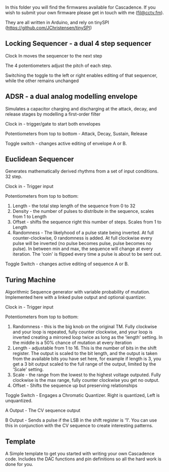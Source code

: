 In this folder you will find the firmwares available for Cascadence. If you wish to submit your own firmware please get in touch with me (fil@cctv.fm).

They are all written in Arduino, and rely on tinySPI (https://github.com/JChristensen/tinySPI)

## Locking Sequencer - a dual 4 step sequencer

Clock In moves the sequencer to the next step

The 4 potentiometers adjust the pitch of each step.

Switching the toggle to the left or right enables editing of that sequencer, while the other remains unchanged

## ADSR - a dual analog modelling envelope
Simulates a capacitor charging and discharging at the attack, decay, and release stages by modelling a first-order filter

Clock in - trigger/gate to start both envelopes

Potentiometers from top to bottom - Attack, Decay, Sustain, Release

Toggle switch - changes active editing of envelope A or B.

## Euclidean Sequencer
Generates mathematically derived rhythms from a set of input conditions. 32 step.

Clock in - Trigger input

Potentiometers from top to bottom:
1. Length - the total step length of the sequence from 0 to 32
2. Density - the number of pulses to distribute in the sequence, scales from 1 to Length
3. Offset - shifts the sequence right this number of steps. Scales from 1 to Length
4. Randomness - The likelyhood of a pulse state being inverted. At full counter-clockwise, 0 randomness is added. At full clockwise every pulse will be inverted (no pulse becomes pulse, pulse becomes no pulse). In between min and max, the sequence will change at every iteration. The 'coin' is flipped every time a pulse is about to be sent out.

Toggle Switch - changes active editing of sequence A or B.

## Turing Machine

Algorithmic Sequence generator with variable probability of mutation. Implemented here with a linked pulse output and optional quantizer.

Clock in - Trigger input

Potentiometers from top to bottom:
1. Randomness - this is the big knob on the original TM. Fully clockwise and your loop is repeated, fully counter clockwise, and your loop is inverted creating a mirrored loop twice as long as the 'length' setting. In the middle is a 50% chance of mutation at every iteration
2. Length - adjustable from 1 to 16. This is the number of bits in the shift register. The output is scaled to the bit length, and the output is taken from the available bits you have set here, for example if length is 3, you get a 3 bit output scaled to the full range of the output, limited by the 'Scale' setting.
3. Scale - the range from the lowest to the highest voltage outputed. Fully clockwise is the max range, fully counter clockwise you get no output.
4. Offset - Shifts the sequence up but preserving relationships

Toggle Switch - Engages a Chromatic Quantizer. Right is quantized, Left is unquantized.

A Output - The CV sequence output

B Output - Sends a pulse if the LSB in the shift register is '1'. You can use this in conjunction with the CV sequence to create interesting patterns.

## Template

A Simple template to get you started with writing your own Cascadence code. Includes the DAC functions and pin definitions so all the hard work is done for you.
